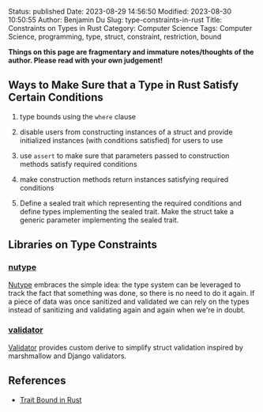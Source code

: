 Status: published
Date: 2023-08-29 14:56:50
Modified: 2023-08-30 10:50:55
Author: Benjamin Du
Slug: type-constraints-in-rust
Title: Constraints on Types in Rust
Category: Computer Science
Tags: Computer Science, programming, type, struct, constraint, restriction, bound

**Things on this page are fragmentary and immature notes/thoughts of the author. Please read with your own judgement!**

## Ways to Make Sure that a Type in Rust Satisfy Certain Conditions

1. type bounds using the `where` clause

1. disable users from constructing instances of a struct 
    and provide initialized instances (with conditions satisfied) for users to use 

2. use `assert` to make sure that parameters passed to construction methods satisfy required conditions

3. make construction methods return instances satisfying required conditions

4. Define a sealed trait which representing the required conditions 
    and define types implementing the sealed trait.
    Make the struct take a generic parameter implementing the sealed trait.

## Libraries on Type Constraints

### [nutype](https://github.com/greyblake/nutype)
[Nutype](https://github.com/greyblake/nutype)
embraces the simple idea: the type system can be leveraged 
to track the fact that something was done, so there is no need to do it again.
If a piece of data was once sanitized and validated 
we can rely on the types instead of sanitizing and validating again and again when we're in doubt.

### [validator](https://github.com/Keats/validator)
[Validator](https://github.com/Keats/validator)
provides custom derive to simplify struct validation inspired by marshmallow and Django validators.

## References

- [Trait Bound in Rust]( https://www.legendu.net/misc/blog/trait-bound-in-rust )

